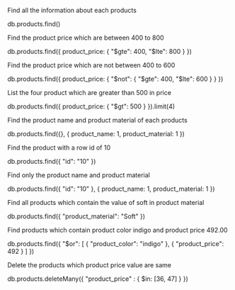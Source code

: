 Find all the information about each products

  db.products.find()



Find the product price which are between 400 to 800

  db.products.find({
    product_price: {
      "$gte": 400,
      "$lte": 800
    }
  })



Find the product price which are not between 400 to 600

  db.products.find({
    product_price: {
      "$not": {
        "$gte": 400,
        "$lte": 600
      }
    }
  })



List the four product which are greater than 500 in price

  db.products.find({
    product_price: {
      "$gt": 500
    }
  }).limit(4) 



Find the product name and product material of each products

  db.products.find({},
  {
    product_name: 1,
    product_material: 1
  })



Find the product with a row id of 10

  db.products.find({
    "id": "10"
  })



Find only the product name and product material

  db.products.find({
    "id": "10"
  },
  {
    product_name: 1,
    product_material: 1
  })



Find all products which contain the value of soft in product material

  db.products.find({
    "product_material": "Soft"
  })

 
 
Find products which contain product color indigo  and product price 492.00

  db.products.find({
    "$or": [
      {
        "product_color": "indigo"
      },
      {
        "product_price": 492
      }
    ]
  })



Delete the products which product price value are same

  db.products.deleteMany({
    "product_price" : {
    $in: [36, 47]
    }
  })
